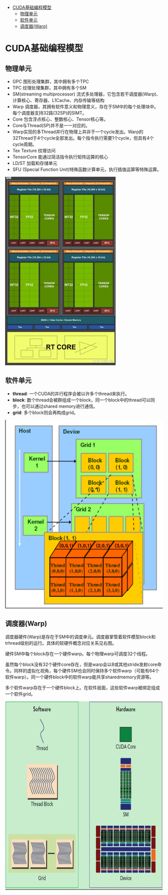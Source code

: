 - [CUDA基础编程模型](#cuda基础编程模型)
  - [物理单元](#物理单元)
  - [软件单元](#软件单元)
  - [调度器(Warp)](#调度器warp)


# CUDA基础编程模型

## 物理单元
- GPC 图形处理集群，其中拥有多个TPC
- TPC 纹理处理集群，其中拥有多个SM
- SM(streaming multiprocessor) 流式多处理器，它包含若干调度器(Warp)、计算核心、寄存器、L1Cache、内存传输等结构
- Warp 调度器，其拥有软件意义和物理意义，存在于SM中的每个处理块中。每个调度器支持32路(32SP)的SIMT。
- Core 包含浮点核心、整数核心、Tensor核心等。
- Core与Thread(SP)并不是一一对应的。
- Warp实现的多Thread并行在物理上并非于一个cycle发出。Warp的32Thread于4个cycle全部发出。每个指令执行需要1个cycle，但具有4个cycle周期。
- Tex Texture 纹理访问
- TensorCore 能通过简洁指令执行矩阵运算的核心
- LD/ST 加载和存储单元
- SFU (Special Function Unit)特殊函数计算单元，执行插值运算等特殊运算。

<img src="https://raw.githubusercontent.com/Yuefeng95/Images/main/img/202201301400985.png" height="600px" />

## 软件单元

- **thread**: 一个CUDA的并行程序会被以许多个thread来执行。
- **block**: 数个thread会被群组成一个block，同一个block中的thread可以同步，也可以通过shared memory进行通信。
- **grid**: 多个block则会再构成grid。

<img src="https://raw.githubusercontent.com/Yuefeng95/Images/main/img/202201301401535.png" height="600px" />

## 调度器(Warp)

调度器硬件(Warp)是存在于SM中的调度单元。调度器掌管着软件模型block和trhread级别的运行。具体的软硬件概念对应关系见右图。

硬件SM中每个block存在一个硬件warp。每个物理warp可调度32个线程。

虽然每个block没有32个硬件core存在，但是warp会以8或其他stride发射core命令。同样的虚拟化视角，每个硬件SM也会同时保持多个软件warp（可能有64个软件warp）。同一个硬件block中的软件warp能共享sharedmemory资源等。

多个软件warp存在于一个硬件block上。在软件层面，这些软件warp被绑定组成一个软件grid。

<img src="https://raw.githubusercontent.com/Yuefeng95/Images/main/img/202201301402003.png" height="600px" />